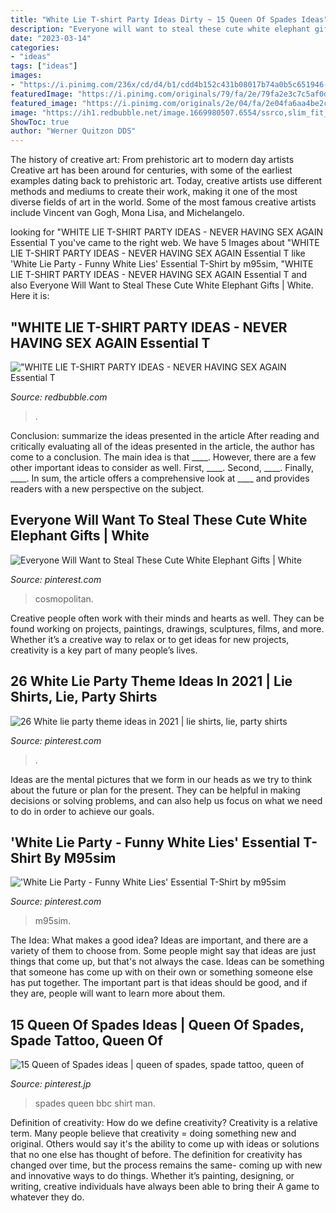 ```yaml
---
title: "White Lie T-shirt Party Ideas Dirty ~ 15 Queen Of Spades Ideas"
description: "Everyone will want to steal these cute white elephant gifts"
date: "2023-03-14"
categories:
- "ideas"
tags: ["ideas"]
images:
- "https://i.pinimg.com/236x/cd/d4/b1/cdd4b152c431b08017b74a0b5c651946--funny-clothes-white-women.jpg"
featuredImage: "https://i.pinimg.com/originals/79/fa/2e/79fa2e3c7c5af0dd20187bdb7592a48d.jpg"
featured_image: "https://i.pinimg.com/originals/2e/04/fa/2e04fa6aa4be2cee0e15656d8dfda2ce.png"
image: "https://ih1.redbubble.net/image.1669980507.6554/ssrco,slim_fit_t_shirt,flatlay,fafafa:ca443f4786,front,wide_portrait,750x1000-bg,f8f8f8.jpg"
ShowToc: true
author: "Werner Quitzon DDS"
---
```



The history of creative art: From prehistoric art to modern day artists
Creative art has been around for centuries, with some of the earliest examples dating back to prehistoric art. Today, creative artists use different methods and mediums to create their work, making it one of the most diverse fields of art in the world. Some of the most famous creative artists include Vincent van Gogh, Mona Lisa, and Michelangelo.

	

		
looking for &quot;WHITE LIE T-SHIRT PARTY IDEAS - NEVER HAVING SEX AGAIN Essential T you've came to the right web. We have 5 Images about &quot;WHITE LIE T-SHIRT PARTY IDEAS - NEVER HAVING SEX AGAIN Essential T like &#039;White Lie Party - Funny White Lies&#039; Essential T-Shirt by m95sim, &quot;WHITE LIE T-SHIRT PARTY IDEAS - NEVER HAVING SEX AGAIN Essential T and also Everyone Will Want to Steal These Cute White Elephant Gifts | White. Here it is:
		
    
## &quot;WHITE LIE T-SHIRT PARTY IDEAS - NEVER HAVING SEX AGAIN Essential T

<img loading=lazy src="https://ih1.redbubble.net/image.1669980507.6554/ssrco,slim_fit_t_shirt,flatlay,fafafa:ca443f4786,front,wide_portrait,750x1000-bg,f8f8f8.jpg" onerror="this.onerror=null;this.src='https://tse2.mm.bing.net/th?id=OIP.W51lu5_jHw2UuKbW2kAyPgHaJ4&amp;pid=15.1';" alt="&quot;WHITE LIE T-SHIRT PARTY IDEAS - NEVER HAVING SEX AGAIN Essential T">

_Source: redbubble.com_

>. 

	

Conclusion: summarize the ideas presented in the article
After reading and critically evaluating all of the ideas presented in the article, the author has come to a conclusion. The main idea is that ____. However, there are a few other important ideas to consider as well. First, ____. Second, ____. Finally, ____. In sum, the article offers a comprehensive look at ____ and provides readers with a new perspective on the subject.

    
## Everyone Will Want To Steal These Cute White Elephant Gifts | White

<img loading=lazy src="https://i.pinimg.com/originals/79/fa/2e/79fa2e3c7c5af0dd20187bdb7592a48d.jpg" onerror="this.onerror=null;this.src='https://tse4.mm.bing.net/th?id=OIP.lsu4YwQ7YPkJ-xDsm6-avwHaLH&amp;pid=15.1';" alt="Everyone Will Want to Steal These Cute White Elephant Gifts | White">

_Source: pinterest.com_

>cosmopolitan. 

	

Creative people often work with their minds and hearts as well. They can be found working on projects, paintings, drawings, sculptures, films, and more. Whether it’s a creative way to relax or to get ideas for new projects, creativity is a key part of many people’s lives.

    
## 26 White Lie Party Theme Ideas In 2021 | Lie Shirts, Lie, Party Shirts

<img loading=lazy src="https://i.pinimg.com/236x/a3/9b/7a/a39b7a7568cc1ec2e9d5a07dff1134eb.jpg" onerror="this.onerror=null;this.src='https://tse4.mm.bing.net/th?id=OIP.iwIDlBuCCx069xDQBUmS4AAAAA&amp;pid=15.1';" alt="26 White lie party theme ideas in 2021 | lie shirts, lie, party shirts">

_Source: pinterest.com_

>. 

	

Ideas are the mental pictures that we form in our heads as we try to think about the future or plan for the present. They can be helpful in making decisions or solving problems, and can also help us focus on what we need to do in order to achieve our goals.

    
## &#039;White Lie Party - Funny White Lies&#039; Essential T-Shirt By M95sim

<img loading=lazy src="https://i.pinimg.com/originals/2e/04/fa/2e04fa6aa4be2cee0e15656d8dfda2ce.png" onerror="this.onerror=null;this.src='https://tse4.mm.bing.net/th?id=OIP.TCQjIh3lfRg2yhJIpH15KgHaJ4&amp;pid=15.1';" alt="&#039;White Lie Party - Funny White Lies&#039; Essential T-Shirt by m95sim">

_Source: pinterest.com_

>m95sim. 

	

The Idea: What makes a good idea?
Ideas are important, and there are a variety of them to choose from. Some people might say that ideas are just things that come up, but that's not always the case. Ideas can be something that someone has come up with on their own or something someone else has put together. The important part is that ideas should be good, and if they are, people will want to learn more about them.

    
## 15 Queen Of Spades Ideas | Queen Of Spades, Spade Tattoo, Queen Of

<img loading=lazy src="https://i.pinimg.com/236x/cd/d4/b1/cdd4b152c431b08017b74a0b5c651946--funny-clothes-white-women.jpg" onerror="this.onerror=null;this.src='https://tse4.mm.bing.net/th?id=OIP.Us09CLz8P2bXmZupaFgncgAAAA&amp;pid=15.1';" alt="15 Queen of Spades ideas | queen of spades, spade tattoo, queen of">

_Source: pinterest.jp_

>spades queen bbc shirt man. 

	

Definition of creativity: How do we define creativity?
Creativity is a relative term. Many people believe that creativity = doing something new and original. Others would say it's the ability to come up with ideas or solutions that no one else has thought of before. The definition for creativity has changed over time, but the process remains the same- coming up with new and innovative ways to do things. Whether it’s painting, designing, or writing, creative individuals have always been able to bring their A game to whatever they do.

